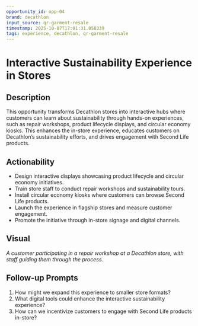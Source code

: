 ```yaml
---
opportunity_id: opp-04
brand: decathlon
input_source: qr-garment-resale
timestamp: 2025-10-07T17:01:31.058339
tags: experience, decathlon, qr-garment-resale
---
```


# Interactive Sustainability Experience in Stores

## Description

This opportunity transforms Decathlon stores into interactive hubs where customers can learn about sustainability through hands-on experiences, such as repair workshops, product lifecycle displays, and circular economy kiosks. This enhances the in-store experience, educates customers on Decathlon’s sustainability efforts, and drives engagement with Second Life products.

## Actionability

- Design interactive displays showcasing product lifecycle and circular economy initiatives.
- Train store staff to conduct repair workshops and sustainability tours.
- Install circular economy kiosks where customers can browse Second Life products.
- Launch the experience in flagship stores and measure customer engagement.
- Promote the initiative through in-store signage and digital channels.

## Visual

*A customer participating in a repair workshop at a Decathlon store, with staff guiding them through the process.*

## Follow-up Prompts

1. How might we expand this experience to smaller store formats?
2. What digital tools could enhance the interactive sustainability experience?
3. How can we incentivize customers to engage with Second Life products in-store?

